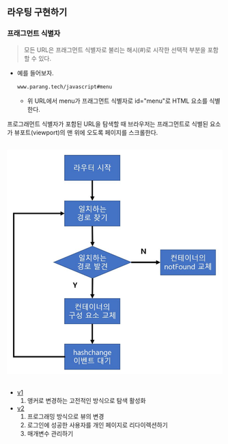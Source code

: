 ## 라우팅 구현하기

### 프래그먼트 식별자
> 모든 URL은 프래그먼트 식별자로 불리는 해시(#)로 시작한 선택적 부분을 포함할 수 있다.

- 예를 들어보자.
    ```html
    www.parang.tech/javascript#menu
    ```
    - 위 URL에서 menu가 프래그먼트 식별자로 id="menu"로 HTML 요소를 식별한다.

프로그래먼트 식별자가 포함된 URL을 탐색할 때 브라우저는 프래그먼트로 식별된 요소가 뷰포트(viewport)의 맨 위에 오도록 페이지를 스크롤한다.

<br>

<div align='center'>

<img src='./images/router_flow.jpg' width='600'/>

</div>

<br>

- [v1]()
    1. 앵커로 변경하는 고전적인 방식으로 탐색 활성화
- [v2]()
    1. 프로그래밍 방식으로 뷰의 변경
    2. 로그인에 성공한 사용자를 개인 페이지로 리다이렉션하기
    3. 매개변수 관리하기